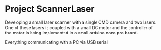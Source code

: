 # Project ScannerLaser

Developing a small laser scanner with a single CMD camera and two lasers. 
One of these lasers is coupled with a small DC motor and the controller of the motor is being implemented in a small arduino nano pro board.

Everything communicating with a PC via USB serial

